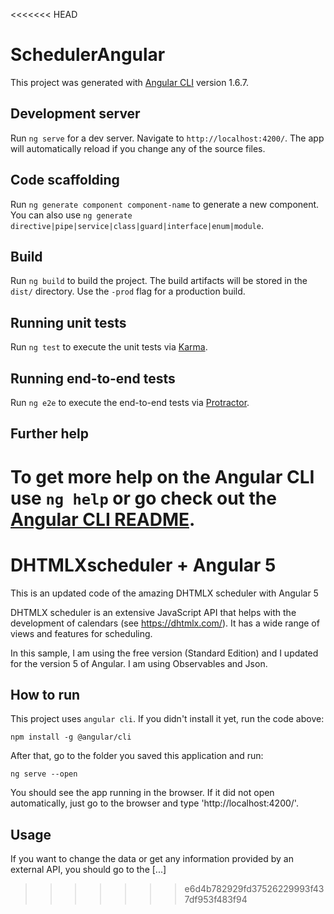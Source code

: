<<<<<<< HEAD
# SchedulerAngular

This project was generated with [Angular CLI](https://github.com/angular/angular-cli) version 1.6.7.

## Development server

Run `ng serve` for a dev server. Navigate to `http://localhost:4200/`. The app will automatically reload if you change any of the source files.

## Code scaffolding

Run `ng generate component component-name` to generate a new component. You can also use `ng generate directive|pipe|service|class|guard|interface|enum|module`.

## Build

Run `ng build` to build the project. The build artifacts will be stored in the `dist/` directory. Use the `-prod` flag for a production build.

## Running unit tests

Run `ng test` to execute the unit tests via [Karma](https://karma-runner.github.io).

## Running end-to-end tests

Run `ng e2e` to execute the end-to-end tests via [Protractor](http://www.protractortest.org/).

## Further help

To get more help on the Angular CLI use `ng help` or go check out the [Angular CLI README](https://github.com/angular/angular-cli/blob/master/README.md).
=======
# DHTMLXscheduler + Angular 5
This is an updated code of the amazing DHTMLX scheduler with Angular 5

DHTMLX scheduler is an extensive JavaScript API that helps with the development of calendars (see https://dhtmlx.com/). It has a wide range of views and features for scheduling.

In this sample, I am using the free version (Standard Edition) and I updated for the version 5 of Angular. I am using Observables and Json.

## How to run

This project uses `angular cli`. If you didn't install it yet, run the code above:

```
npm install -g @angular/cli
```

After that, go to the folder you saved this application and run:

```
ng serve --open
```

You should see the app running in the browser. If it did not open automatically, just go to the browser and type 'http://localhost:4200/'.

## Usage

If you want to change the data or get any information provided by an external API, you should go to the [...]
>>>>>>> e6d4b782929fd37526229993f437df953f483f94

